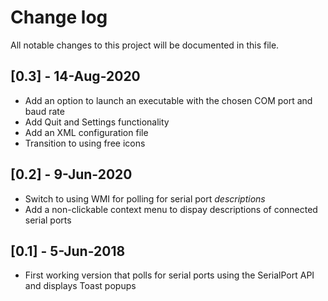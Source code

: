 # Change log
All notable changes to this project will be documented in this file.

## [0.3] - 14-Aug-2020
- Add an option to launch an executable with the chosen COM port and baud rate
- Add Quit and Settings functionality
- Add an XML configuration file
- Transition to using free icons



## [0.2] - 9-Jun-2020
- Switch to using WMI for polling for serial port *descriptions*
- Add a non-clickable context menu to dispay descriptions of connected serial ports


## [0.1] - 5-Jun-2018
- First working version that polls for serial ports using the SerialPort API and displays Toast popups

